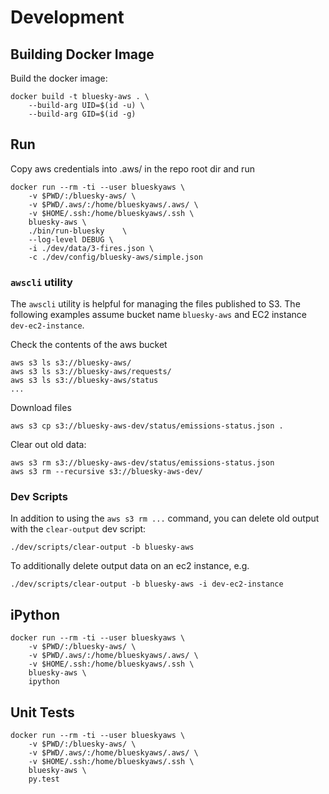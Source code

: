 # Development

## Building Docker Image

Build the docker image:

    docker build -t bluesky-aws . \
        --build-arg UID=$(id -u) \
        --build-arg GID=$(id -g)


## Run

Copy aws credentials into .aws/ in the repo root dir
and run

    docker run --rm -ti --user blueskyaws \
        -v $PWD/:/bluesky-aws/ \
        -v $PWD/.aws/:/home/blueskyaws/.aws/ \
        -v $HOME/.ssh:/home/blueskyaws/.ssh \
        bluesky-aws \
        ./bin/run-bluesky    \
        --log-level DEBUG \
        -i ./dev/data/3-fires.json \
        -c ./dev/config/bluesky-aws/simple.json

### `awscli` utility

The `awscli` utility is helpful for managing the files published to S3.
The following examples assume bucket name `bluesky-aws` and
EC2 instance  `dev-ec2-instance`.

Check the contents of the aws bucket

    aws s3 ls s3://bluesky-aws/
    aws s3 ls s3://bluesky-aws/requests/
    aws s3 ls s3://bluesky-aws/status
    ...

Download files

    aws s3 cp s3://bluesky-aws-dev/status/emissions-status.json .

Clear out old data:

    aws s3 rm s3://bluesky-aws-dev/status/emissions-status.json
    aws s3 rm --recursive s3://bluesky-aws-dev/

### Dev Scripts

In addition to using the `aws s3 rm ...` command, you can delete old output
with the `clear-output` dev script:

    ./dev/scripts/clear-output -b bluesky-aws

To additionally delete output data on an ec2 instance, e.g.

    ./dev/scripts/clear-output -b bluesky-aws -i dev-ec2-instance


## iPython

    docker run --rm -ti --user blueskyaws \
        -v $PWD/:/bluesky-aws/ \
        -v $PWD/.aws/:/home/blueskyaws/.aws/ \
        -v $HOME/.ssh:/home/blueskyaws/.ssh \
        bluesky-aws \
        ipython


## Unit Tests

    docker run --rm -ti --user blueskyaws \
        -v $PWD/:/bluesky-aws/ \
        -v $PWD/.aws/:/home/blueskyaws/.aws/ \
        -v $HOME/.ssh:/home/blueskyaws/.ssh \
        bluesky-aws \
        py.test
